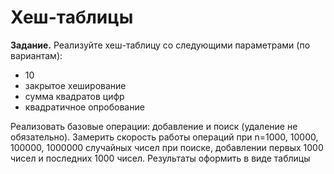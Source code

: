 # Хеш-таблицы
__Задание.__ Реализуйте хеш-таблицу со следующими параметрами (по вариантам):  
* 10	
* закрытое хеширование	
* сумма квадратов цифр	
* квадратичное опробование  
   
Реализовать базовые операции: добавление и поиск (удаление не обязательно).
Замерить скорость работы операций при n=1000, 10000, 100000, 1000000 случайных чисел при поиске, добавлении первых 1000 чисел и последних 1000 чисел. Результаты оформить в виде таблицы
